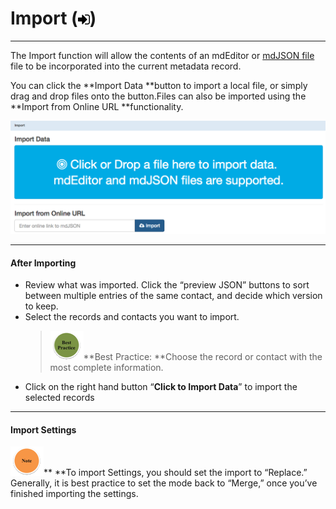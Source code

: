 # Import \(![](/assets/symbol_sign-in_16.png)\)

---

The Import function will allow the contents of an mdEditor or [mdJSON file](https://github.com/adiwg/mdJson-schemas/blob/master/test/draft-04.json)  file to be incorporated into the current metadata record.

You can click the **Import Data **button to import a local file, or simply drag and drop files onto the button.Files can also be imported using the **Import from Online URL **functionality.

![](/assets/import_window.png)

---

#### After Importing

* Review what was imported. Click the “preview JSON” buttons to sort between multiple entries of the same contact, and decide which version to keep. 
* Select the records and contacts you want to import.
  > ![](/assets/best_practice_small.png)**Best Practice: **Choose the record or contact with the most complete information.
* Click on the right hand button “**Click to Import Data**” to import the selected records

---

#### Import Settings

![](/assets/note_small.png)** **To import Settings, you should set the import to “Replace.” Generally, it is best practice to set the mode back to “Merge,” once you’ve finished importing the settings.

